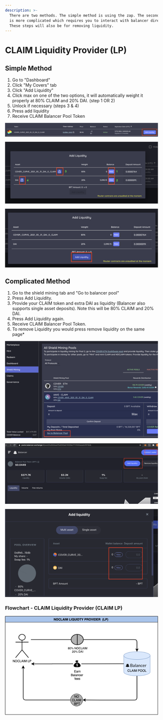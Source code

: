 ```yaml
---
description: >-
  There are two methods. The simple method is using the zap. The second method
  is more complicated which requires you to interact with balancer directly.
  These steps will also be for removing liquidity.
---
```


# CLAIM Liquidity Provider \(LP\)

## Simple Method

1. Go to "Dashboard"
2. Click "My Covers" tab
3. Click "Add Liquidity"
4. Click max on one of the two options, it will automatically weight it properly at 80% CLAIM and 20% DAI. \(step 1 OR 2\)
5. Unlock if necessary \(steps 3 & 4\)
6. Press add liquidity
7. Receive CLAIM Balancer Pool Token

![](../../../../.gitbook/assets/screen-shot-2020-12-23-at-2.44.32-am.png)

![](../../../../.gitbook/assets/screen-shot-2020-12-23-at-2.40.51-am.png)

![](../../../../.gitbook/assets/screen-shot-2020-12-23-at-2.55.08-am.png)

## Complicated Method

1. Go to the shield mining tab and "Go to balancer pool"
2.  Press Add Liquidity.
3. Provide your CLAIM token and extra DAI as liquidity \(Balancer also supports single asset deposits\). Note this will be 80% CLAIM and 20% DAI.
4. Press Add Liquidity again.
5. Receive CLAIM Balancer Pool Token.
6. To remove Liquidity you would press remove liquidity on the same page\*

![](../../../../.gitbook/assets/screen-shot-2020-12-23-at-2.36.30-am.png)

![](../../../../.gitbook/assets/screen-shot-2020-12-02-at-11.01.03-pm%20%281%29.png)

![](../../../../.gitbook/assets/screen-shot-2020-12-02-at-11.01.38-pm.png)

###                          Flowchart - CLAIM Liquidity Provider \(CLAIM LP\)

![](../../../../.gitbook/assets/flowchart-noclaim-lp.png)



